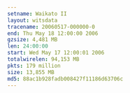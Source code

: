 ```yaml
---
setname: Waikato II
layout: witsdata
tracename: 20060517-000000-0
end: Thu May 18 12:00:00 2006
gzsize: 4,481 MB
len: 24:00:00
start: Wed May 17 12:00:01 2006
totalwirelen: 94,153 MB
pkts: 179 million
size: 13,855 MB
md5: 88ac1b928fadb008427f11186d63706c
---
```

